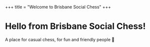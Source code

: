 +++
title = "Welcome to Brisbane Social Chess"
+++

# Hello from Brisbane Social Chess!

A place for casual chess, for fun and friendly people 🚀

